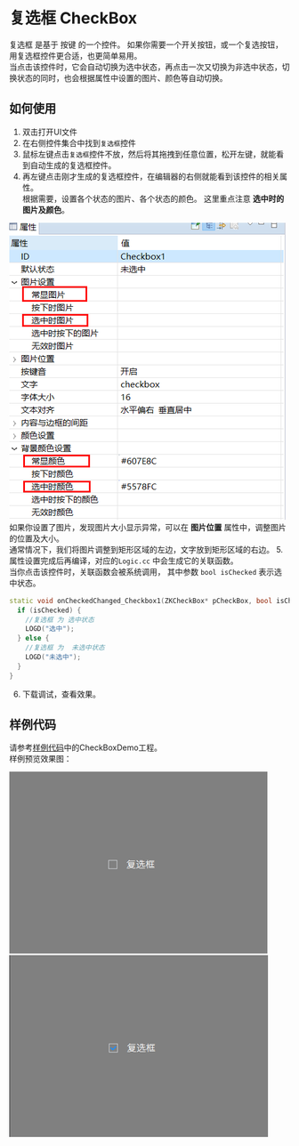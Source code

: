 # 复选框 CheckBox
复选框 是基于 按键 的一个控件。 如果你需要一个开关按钮，或一个复选按钮，用复选框控件更合适，也更简单易用。  
当点击该控件时，它会自动切换为选中状态，再点击一次又切换为非选中状态，切换状态的同时，也会根据属性中设置的图片、颜色等自动切换。
## 如何使用
1. 双击打开UI文件
2. 在右侧控件集合中找到`复选框`控件
3. 鼠标左键点击`复选框`控件不放，然后将其拖拽到任意位置，松开左键，就能看到自动生成的复选框控件。
4. 再左键点击刚才生成的复选框控件，在编辑器的右侧就能看到该控件的相关属性。    
  根据需要，设置各个状态的图片、各个状态的颜色。 这里重点注意 **选中时的图片及颜色**。  
  
  ![](assets/checkbox/properties.png)  
  如果你设置了图片，发现图片大小显示异常，可以在 **图片位置** 属性中，调整图片的位置及大小。  
  通常情况下，我们将图片调整到矩形区域的左边，文字放到矩形区域的右边。
5. 属性设置完成后再编译，对应的`Logic.cc` 中会生成它的关联函数。  
   当你点击该控件时，关联函数会被系统调用， 其中参数 `bool isChecked` 表示选中状态。     
  ```c++
  static void onCheckedChanged_Checkbox1(ZKCheckBox* pCheckBox, bool isChecked) {
    if (isChecked) {
      //复选框 为 选中状态
      LOGD("选中");
    } else {
      //复选框 为  未选中状态
      LOGD("未选中");
    } 
  }
  ```
 
6. 下载调试，查看效果。
 

## 样例代码  

请参考[样例代码](demo_download.md#demo_download)中的CheckBoxDemo工程。   
样例预览效果图：  

![效果图](assets/checkbox/example1.png)
![效果图](assets/checkbox/example2.png)